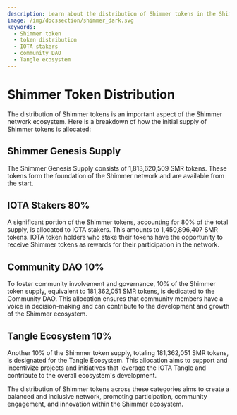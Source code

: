 ```yaml
---
description: Learn about the distribution of Shimmer tokens in the Shimmer network ecosystem.
image: /img/docssection/shimmer_dark.svg
keywords:
  - Shimmer token
  - token distribution
  - IOTA stakers
  - community DAO
  - Tangle ecosystem
---
```

# Shimmer Token Distribution

The distribution of Shimmer tokens is an important aspect of the Shimmer network ecosystem. Here is a breakdown of how
the initial supply of Shimmer tokens is allocated:

## Shimmer Genesis Supply

The Shimmer Genesis Supply consists of 1,813,620,509 SMR tokens. These tokens form the foundation of the Shimmer network
and are available from the start.

## IOTA Stakers 80%

A significant portion of the Shimmer tokens, accounting for 80% of the total supply, is allocated to IOTA stakers. This
amounts to 1,450,896,407 SMR tokens. IOTA token holders who stake their tokens have the opportunity to receive Shimmer
tokens as rewards for their participation in the network.

## Community DAO 10%

To foster community involvement and governance, 10% of the Shimmer token supply, equivalent to 181,362,051 SMR tokens,
is dedicated to the Community DAO. This allocation ensures that community members have a voice in decision-making and
can contribute to the development and growth of the Shimmer ecosystem.

## Tangle Ecosystem 10%

Another 10% of the Shimmer token supply, totaling 181,362,051 SMR tokens, is designated for the Tangle Ecosystem. This
allocation aims to support and incentivize projects and initiatives that leverage the IOTA Tangle and contribute to the
overall ecosystem's development.

The distribution of Shimmer tokens across these categories aims to create a balanced and inclusive network, promoting
participation, community engagement, and innovation within the Shimmer ecosystem.